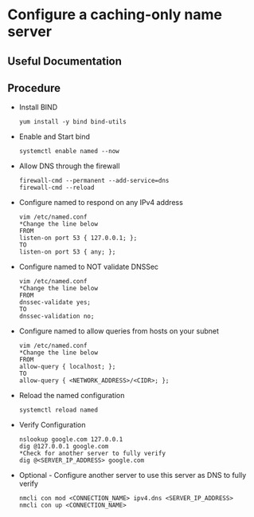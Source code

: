 # Configure a caching-only name server

## Useful Documentation

## Procedure
- Install BIND

      yum install -y bind bind-utils

- Enable and Start bind

      systemctl enable named --now

- Allow DNS through the firewall

      firewall-cmd --permanent --add-service=dns
      firewall-cmd --reload

- Configure named to respond on any IPv4 address

      vim /etc/named.conf
      *Change the line below
      FROM
      listen-on port 53 { 127.0.0.1; };
      TO
      listen-on port 53 { any; };

- Configure named to NOT validate DNSSec

      vim /etc/named.conf
      *Change the line below
      FROM
      dnssec-validate yes;
      TO
      dnssec-validation no;

- Configure named to allow queries from hosts on your subnet

      vim /etc/named.conf
      *Change the line below
      FROM
      allow-query { localhost; };
      TO
      allow-query { <NETWORK_ADDRESS>/<CIDR>; };

- Reload the named configuration

      systemctl reload named

- Verify Configuration

      nslookup google.com 127.0.0.1
      dig @127.0.0.1 google.com
      *Check for another server to fully verify
      dig @<SERVER_IP_ADDRESS> google.com

- Optional - Configure another server to use this server as DNS to fully verify

      nmcli con mod <CONNECTION_NAME> ipv4.dns <SERVER_IP_ADDRESS>
      nmcli con up <CONNECTION_NAME>